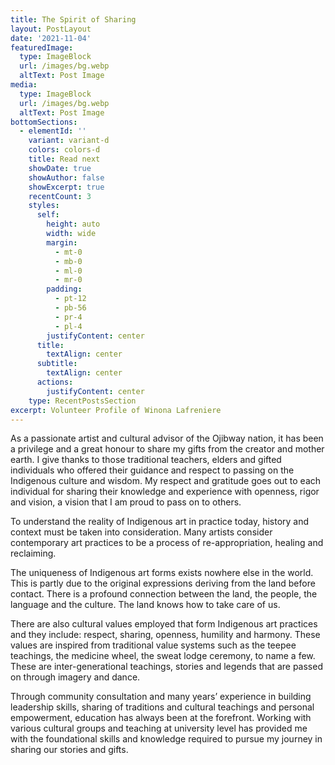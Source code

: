 ```yaml
---
title: The Spirit of Sharing
layout: PostLayout
date: '2021-11-04'
featuredImage:
  type: ImageBlock
  url: /images/bg.webp
  altText: Post Image
media:
  type: ImageBlock
  url: /images/bg.webp
  altText: Post Image
bottomSections:
  - elementId: ''
    variant: variant-d
    colors: colors-d
    title: Read next
    showDate: true
    showAuthor: false
    showExcerpt: true
    recentCount: 3
    styles:
      self:
        height: auto
        width: wide
        margin:
          - mt-0
          - mb-0
          - ml-0
          - mr-0
        padding:
          - pt-12
          - pb-56
          - pr-4
          - pl-4
        justifyContent: center
      title:
        textAlign: center
      subtitle:
        textAlign: center
      actions:
        justifyContent: center
    type: RecentPostsSection
excerpt: Volunteer Profile of Winona Lafreniere
---
```

As a passionate artist and cultural advisor of the Ojibway nation, it has been a privilege and a great honour to share my gifts from the creator and mother earth. I give thanks to those traditional teachers, elders and gifted individuals who offered their guidance and respect to passing on the Indigenous culture and wisdom. My respect and gratitude goes out to each individual for sharing their knowledge and experience with openness, rigor and vision, a vision that I am proud to pass on to others.

To understand the reality of Indigenous art in practice today, history and context must be taken into consideration. Many artists consider contemporary art practices to be a process of re-appropriation, healing and reclaiming.

The uniqueness of Indigenous art forms exists nowhere else in the world. This is partly due to the original expressions deriving from the land before contact. There is a profound connection between the land, the people, the language and the culture. The land knows how to take care of us.

There are also cultural values employed that form Indigenous art practices and they include: respect, sharing, openness, humility and harmony. These values are inspired from traditional value systems such as the teepee teachings, the medicine wheel, the sweat lodge ceremony, to name a few. These are inter-generational teachings, stories and legends that are passed on through imagery and dance.

Through community consultation and many years’ experience in building leadership skills, sharing of traditions and cultural teachings and personal empowerment, education has always been at the forefront. Working with various cultural groups and teaching at university level has provided me with the foundational skills and knowledge required to pursue my journey in sharing our stories and gifts.